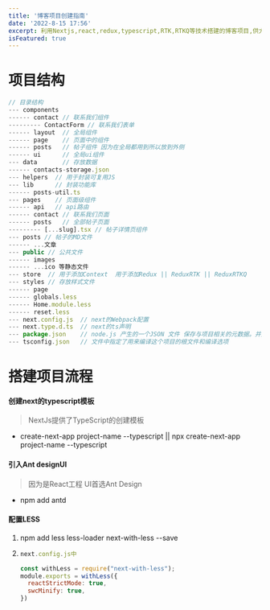 ```yaml
---
title: '博客项目创建指南'
date: '2022-8-15 17:56'
excerpt: 利用Nextjs,react,redux,typescript,RTK,RTKQ等技术搭建的博客项目,供大家参考指正
isFeatured: true
---
```


# **项目结构**

```js
// 目录结构
--- components
------ contact // 联系我们组件
--------- ContactForm // 联系我们表单
------ layout  // 全局组件
------ page    // 页面中的组件
------ posts   // 帖子组件 因为在全局都用到所以放到外侧
------ ui      // 全局ui组件
--- data	   // 存放数据
------ contacts-storage.json
--- helpers  // 用于封装可复用JS
--- lib		 // 封装功能库
------ posts-util.ts
--- pages    // 页面级组件
------ api   // api路由
------ contact // 联系我们页面
------ posts   // 全部帖子页面
--------- [...slug].tsx // 帖子详情页组件
--- posts // 帖子的MD文件
------ ...文章
--- public // 公共文件
------ images
------ ...ico 等静态文件
--- store  // 用于添加Context  用于添加Redux || ReduxRTK || ReduxRTKQ
--- styles // 存放样式文件
------ page
------ globals.less
------ Home.module.less
------ reset.less
--- next.config.js  // next的Webpack配置
--- next.type.d.ts  // next的ts声明
--- package.json    // node.js 产生的一个JSON 文件 保存与项目相关的元数据。并用于管理项目的依赖项，脚本，版本等
--- tsconfig.json   // 文件中指定了用来编译这个项目的根文件和编译选项	
```



# **搭建项目流程**

#### **创建next的typescript模板**

> NextJs提供了TypeScript的创建模板

- create-next-app project-name --typescript  || npx create-next-app project-name --typescript

#### **引入Ant designUI**

> 因为是React工程  UI首选Ant Design

- npm add antd

#### **配置LESS**

1. npm add  less less-loader next-with-less --save

2. ```js
   next.config.js中 
   
   const withLess = require("next-with-less");
   module.exports = withLess({
     reactStrictMode: true,
     swcMinify: true,
   })
   ```

